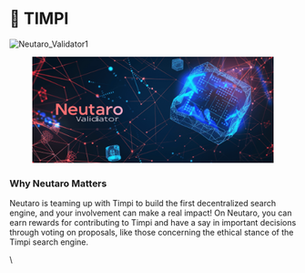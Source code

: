# 🚀 TIMPI

![Neutaro\_Validator1](https://www.alexjenkins.tech/wp-content/uploads/elementor/thumbs/Neutaro\_Validator1-qk7v3h9p984ej587121r8xkzfb5orty21bvqaab9u0.png)

<figure><img src="../../.gitbook/assets/Neutaro_Validator1-qk7v3h9p984ej587121r8xkzfb5orty21bvqaab9u0 (1).png" alt=""><figcaption></figcaption></figure>

### Why Neutaro Matters

Neutaro is teaming up with Timpi to build the first decentralized search engine, and your involvement can make a real impact! On Neutaro, you can earn rewards for contributing to Timpi and have a say in important decisions through voting on proposals, like those concerning the ethical stance of the Timpi search engine.

\
